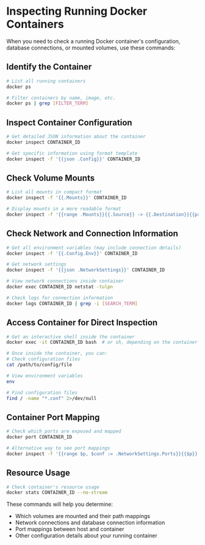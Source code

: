 # Inspecting Running Docker Containers

When you need to check a running Docker container's configuration, database connections, or mounted volumes, use these commands:

## Identify the Container

```bash
# List all running containers
docker ps

# Filter containers by name, image, etc.
docker ps | grep [FILTER_TERM]
```

## Inspect Container Configuration

```bash
# Get detailed JSON information about the container
docker inspect CONTAINER_ID

# Get specific information using format template
docker inspect -f '{{json .Config}}' CONTAINER_ID
```

## Check Volume Mounts

```bash
# List all mounts in compact format
docker inspect -f '{{.Mounts}}' CONTAINER_ID

# Display mounts in a more readable format
docker inspect -f '{{range .Mounts}}{{.Source}} -> {{.Destination}}{{printf "\n"}}{{end}}' CONTAINER_ID
```

## Check Network and Connection Information

```bash
# Get all environment variables (may include connection details)
docker inspect -f '{{.Config.Env}}' CONTAINER_ID

# Get network settings
docker inspect -f '{{json .NetworkSettings}}' CONTAINER_ID

# View network connections inside container
docker exec CONTAINER_ID netstat -tulpn

# Check logs for connection information
docker logs CONTAINER_ID | grep -i [SEARCH_TERM]
```

## Access Container for Direct Inspection

```bash
# Get an interactive shell inside the container
docker exec -it CONTAINER_ID bash  # or sh, depending on the container

# Once inside the container, you can:
# Check configuration files
cat /path/to/config/file

# View environment variables
env

# Find configuration files
find / -name "*.conf" 2>/dev/null
```

## Container Port Mapping

```bash
# Check which ports are exposed and mapped
docker port CONTAINER_ID

# Alternative way to see port mappings
docker inspect -f '{{range $p, $conf := .NetworkSettings.Ports}}{{$p}} -> {{(index $conf 0).HostPort}}{{printf "\n"}}{{end}}' CONTAINER_ID
```

## Resource Usage

```bash
# Check container's resource usage
docker stats CONTAINER_ID --no-stream
```

These commands will help you determine:
- Which volumes are mounted and their path mappings
- Network connections and database connection information
- Port mappings between host and container
- Other configuration details about your running container